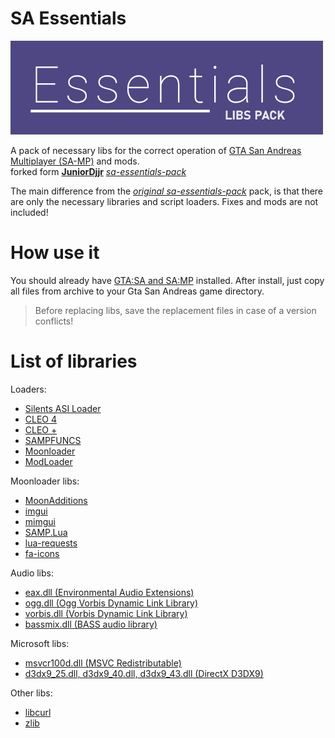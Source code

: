 # SA Essentials

[![](https://github.com/ins1x/sa-essentials/raw/main/CLEO/(for%20developers)/gta-sa-lib-pack-essentials.png)](https://www.mixmods.com.br/2019/06/sa-essentials-pack/)

A pack of necessary libs for the correct operation of [GTA San Andreas Multiplayer (SA-MP)](https://sampwiki.blast.hk/) and mods.  
forked form [**JuniorDjjr**](https://github.com/JuniorDjjr) [*sa-essentials-pack*](https://www.mixmods.com.br/2019/06/sa-essentials-pack/)  

The main difference from the [*original sa-essentials-pack*](https://www.mixmods.com.br/2019/06/sa-essentials-pack/) pack, is that there are only the necessary libraries and script loaders. Fixes and mods are not included! 

# How use it 

You should already have [GTA:SA and SA:MP](https://www.sa-mp.mp/downloads/) installed.
After install, just copy all files from archive to your Gta San Andreas game directory.

> Before replacing libs, save the replacement files in case of a version conflicts!

# List of libraries

Loaders:
- [Silents ASI Loader](http://www.gtagarage.com/mods/show.php?id=21709)
- [CLEO 4](http://cleo.li/download.html)
- [CLEO +](https://www.mixmods.com.br/2023/10/cleoplus/)
- [SAMPFUNCS](https://www.blast.hk/threads/17/)
- [Moonloader](https://gtaforums.com/topic/890987-moonloader/)
- [ModLoader](https://gtaforums.com/topic/669520-mod-loader/)

Moonloader libs:
- [MoonAdditions](https://github.com/THE-FYP/MoonAdditions)
- [imgui](https://github.com/ocornut/imgui)
- [mimgui](https://github.com/THE-FYP/mimgui)
- [SAMP.Lua](https://github.com/THE-FYP/SAMP.Lua)
- [lua-requests](https://github.com/THE-FYP/lua-requests)
- [fa-icons](https://gitlab.com/THE-FYP/lua-fa-icons-4)

Audio libs:
- [eax.dll (Environmental Audio Extensions)](https://gamedev.ru/code/terms/EAX)
- [ogg.dll (Ogg Vorbis Dynamic Link Library)](https://www.rarewares.org/ogg-libraries.php)
- [vorbis.dll (Vorbis Dynamic Link Library)](https://xiph.org/vorbis/)
- [bassmix.dll (BASS audio library)](https://www.un4seen.com/)

Microsoft libs:
- [msvcr100d.dll (MSVC Redistributable)](https://answers.microsoft.com/en-us/windows/forum/all/msvcr100ddll/a1a3d052-daf1-4407-af72-dbaeb49fdbb8)
- [d3dx9_25.dll, d3dx9_40.dll, d3dx9_43.dll (DirectX D3DX9)](https://www.microsoft.com/ru-ru/download/details.aspx?id=35)

Other libs:
- [libcurl](https://curl.se/libcurl/)
- [zlib](https://zlib.net/)
